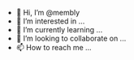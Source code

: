 - 👋 Hi, I’m @membly
- 👀 I’m interested in ...
- 🌱 I’m currently learning ...
- 💞️ I’m looking to collaborate on ...
- 📫 How to reach me ...

<!---
membly/membly is a ✨ special ✨ repository because its `README.md` (this file) appears on your GitHub profile.
You can click the Preview link to take a look at your changes.
--->
